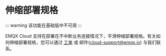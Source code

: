 # 伸缩部署规格

::: warning
该功能在基础版中不可用
:::

EMQX Cloud 支持在部署在不中断业务连接情况下，平滑伸缩部署规格。有关如何伸缩部署规格，您可以通过 [工单](../feature/tickets.md) 或 邮件(cloud-support@emqx.io) 与我们联系。

